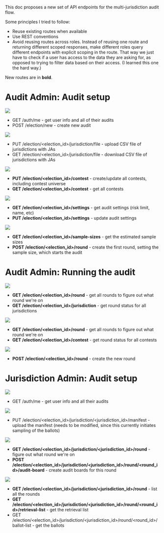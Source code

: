 This doc proposes a new set of API endpoints for the multi-jurisdiction audit flow.

Some principles I tried to follow:

- Reuse existing routes when available
- Use REST conventions
- Avoid reusing routes across roles. Instead of reusing one route and returning different scoped responses, make different roles query different endpoints with explicit scoping in the route. That way we just have to check if a user has access to the data they are asking for, as opposed to trying to filter data based on their access. (I learned this one the hard way.)

New routes are in **bold**.

# Audit Admin: Audit setup

![](./create-audit.png)

- GET /auth/me - get user info and all of their audits
- POST /election/new - create new audit

![](upload-jurisdictions-file.png)

- PUT /election/<election_id>/jurisdiction/file - upload CSV file of jurisdictions with JAs
- GET /election/<election_id>/jurisdiction/file - download CSV file of jurisdictions with JAs

![](contests.png)

- **PUT /election/<election_id>/contest** - create/update all contests, including contest universe
- **GET /election/<election_id>/contest** - get all contests

![](audit-settings.png)

- **GET /election/<election_id>/settings** - get audit settings (risk limit, name, etc)
- **PUT /election/<election_id>/settings** - update audit settings

![](review-and-launch.png)

- **GET /election/<election_id>/sample-sizes** - get the estimated sample sizes
- **POST /election/<election_id>/round** - create the first round, setting the sample size, which starts the audit

# Audit Admin: Running the audit

![](jurisdiction-status.png)

- **GET /election/<election_id>/round** - get all rounds to figure out what round we're on
- **GET /election/<election_id>/jurisdiction** - get round status for all jurisdictions

![](contest-status.png)

- **GET /election/<election_id>/round** - get all rounds to figure out what round we're on
- **GET /election/<election_id>/contest** - get round status for all contests

![](start-round2.png)

- **POST /election/<election_id>/round** - create the new round

# Jurisdiction Admin: Audit setup

![](ja-select-audit.png)

- GET /auth/me - get user info and all their audits

![](ja-upload-manifest.png)

- PUT /election/<election_id>/jurisdiction/<jurisdiction_id>/manifest - upload the manifest (needs to be modified, since this currently initiates sampling of the ballots)

![](ja-create-audit-boards.png)

- **GET /election/<election_id>/jurisdiction/<jurisdiction_id>/round** - figure out what round we're on
- **POST /election/<election_id>/jurisdiction/<jurisdiction_id>/round/<round_id>/audit-board** - create audit boards for this round

![](ja-run-audit.png)

- **GET /election/<election_id>/jurisdiction/<jurisdiction_id>/round** - list all the rounds
- **GET /election/<election_id>/jurisdiction/<jurisdiction_id>/round/<round_id>/retrieval-list** - get the retrieval list
- GET /election/<election_id>/jurisdiction/<jurisdiction_id>/round/<round_id>/ballot-list - get the ballots
